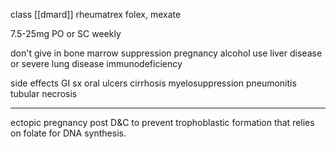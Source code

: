 class [[dmard]] 
rheumatrex 
folex, mexate 

7.5-25mg PO or SC weekly

don't give in 
bone marrow suppression 
pregnancy 
alcohol use 
liver disease or
severe lung disease 
immunodeficiency 

side effects 
GI sx 
oral ulcers 
cirrhosis 
myelosuppression 
pneumonitis 
tubular necrosis 

----
ectopic pregnancy post D&C to prevent trophoblastic formation that relies on folate for DNA synthesis. 
